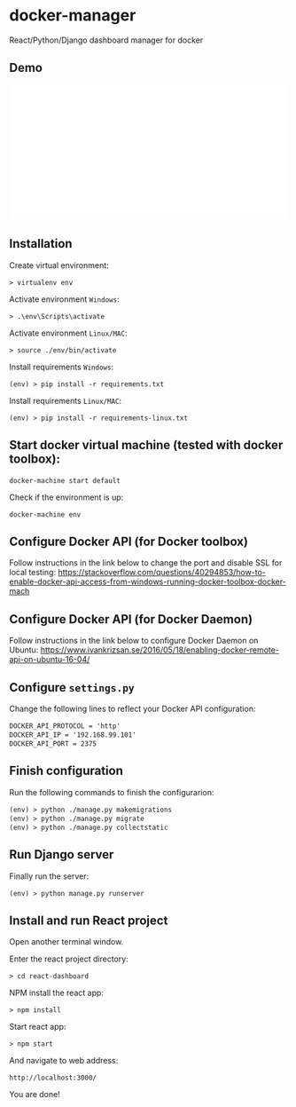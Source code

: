 # docker-manager
React/Python/Django dashboard manager for docker

## Demo

![](demo.gif)

## Installation

Create virtual environment:

```
> virtualenv env
```

Activate environment ```Windows```:

```
> .\env\Scripts\activate
```

Activate environment ```Linux/MAC```:

```
> source ./env/bin/activate
```

Install requirements ```Windows```:

```
(env) > pip install -r requirements.txt
```

Install requirements ```Linux/MAC```:

```
(env) > pip install -r requirements-linux.txt
```

## Start docker virtual machine (tested with docker toolbox):

```
docker-machine start default
```

Check if the environment is up:

```
docker-machine env
```

## Configure Docker API (for Docker toolbox)

Follow instructions in the link below to change the port and disable SSL for local testing:
https://stackoverflow.com/questions/40294853/how-to-enable-docker-api-access-from-windows-running-docker-toolbox-docker-mach

## Configure Docker API (for Docker Daemon)

Follow instructions in the link below to configure Docker Daemon on Ubuntu:
https://www.ivankrizsan.se/2016/05/18/enabling-docker-remote-api-on-ubuntu-16-04/

## Configure ```settings.py``` 

Change the following lines to reflect your Docker API configuration:

```
DOCKER_API_PROTOCOL = 'http'
DOCKER_API_IP = '192.168.99.101'
DOCKER_API_PORT = 2375
```

## Finish configuration

Run the following commands to finish the configurarion:

```
(env) > python ./manage.py makemigrations
(env) > python ./manage.py migrate
(env) > python ./manage.py collectstatic
```

## Run Django server

Finally run the server:

```
(env) > python manage.py runserver
```

## Install and run React project

Open another terminal window.

Enter the react project directory:

```
> cd react-dashboard
```

NPM install the react app:

```
> npm install
```

Start react app:

```
> npm start
```

And navigate to web address:

```
http://localhost:3000/
```

You are done!
